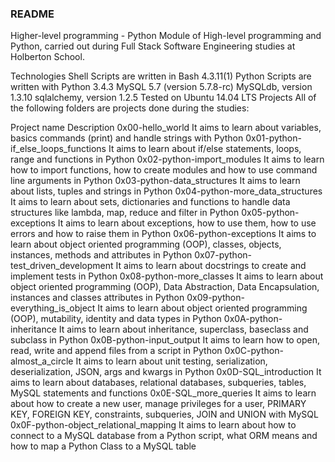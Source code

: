 ### README ###
Higher-level programming - Python Module of High-level programming and Python, carried out during Full Stack Software Engineering studies at Holberton School.

Technologies Shell Scripts are written in Bash 4.3.11(1) Python Scripts are written with Python 3.4.3 MySQL 5.7 (version 5.7.8-rc) MySQLdb, version 1.3.10 sqlalchemy, version 1.2.5 Tested on Ubuntu 14.04 LTS Projects All of the following folders are projects done during the studies:

Project name Description 0x00-hello_world It aims to learn about variables, basics commands (print) and handle strings with Python 0x01-python-if_else_loops_functions It aims to learn about if/else statements, loops, range and functions in Python 0x02-python-import_modules It aims to learn how to import functions, how to create modules and how to use command line arguments in Python 0x03-python-data_structures It aims to learn about lists, tuples and strings in Python 0x04-python-more_data_structures It aims to learn about sets, dictionaries and functions to handle data structures like lambda, map, reduce and filter in Python 0x05-python-exceptions It aims to learn about exceptions, how to use them, how to use errors and how to raise them in Python 0x06-python-exceptions It aims to learn about object oriented programming (OOP), classes, objects, instances, methods and attributes in Python 0x07-python-test_driven_development It aims to learn about docstrings to create and implement tests in Python 0x08-python-more_classes It aims to learn about object oriented programming (OOP), Data Abstraction, Data Encapsulation, instances and classes attributes in Python 0x09-python-everything_is_object It aims to learn about object oriented programming (OOP), mutability, identity and data types in Python 0x0A-python-inheritance It aims to learn about inheritance, superclass, baseclass and subclass in Python 0x0B-python-input_output It aims to learn how to open, read, write and append files from a script in Python 0x0C-python-almost_a_circle It aims to learn about unit testing, serialization, deserialization, JSON, args and kwargs in Python 0x0D-SQL_introduction It aims to learn about databases, relational databases, subqueries, tables, MySQL statements and functions 0x0E-SQL_more_queries It aims to learn about how to create a new user, manage privileges for a user, PRIMARY KEY, FOREIGN KEY, constraints, subqueries, JOIN and UNION with MySQL 0x0F-python-object_relational_mapping It aims to learn about how to connect to a MySQL database from a Python script, what ORM means and how to map a Python Class to a MySQL table
